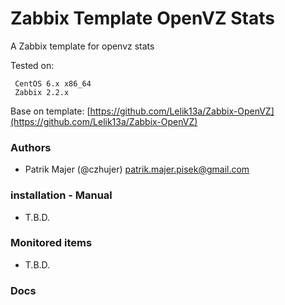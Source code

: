 # Zabbix Template OpenVZ Stats

A Zabbix template for openvz stats

Tested on:

```
 CentOS 6.x x86_64
 Zabbix 2.2.x
```

Base on template:
[https://github.com/Lelik13a/Zabbix-OpenVZ](https://github.com/Lelik13a/Zabbix-OpenVZ)


### Authors
* Patrik Majer (@czhujer) <patrik.majer.pisek@gmail.com>


### installation - Manual

* T.B.D.


### Monitored items

* T.B.D.

### Docs

